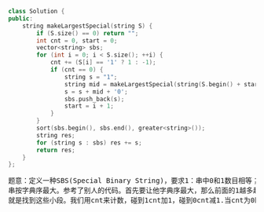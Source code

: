 ```CPP
class Solution {
public:
    string makeLargestSpecial(string S) {
        if (S.size() == 0) return "";
        int cnt = 0, start = 0;
        vector<string> sbs;
        for (int i = 0; i < S.size(); ++i) {
            cnt += (S[i] == '1' ? 1 : -1);
            if (cnt == 0) {
                string s = "1";
                string mid = makeLargestSpecial(string(S.begin() + start + 1, S.begin() + i));
                s = s + mid + '0';
                sbs.push_back(s);
                start = i + 1;
            }
        }
        sort(sbs.begin(), sbs.end(), greater<string>());
        string res;
        for (string s : sbs) res += s;
        return res;
    }
};
```
<pre>
题意：定义一种SBS(Special Binary String)，要求1：串中0和1数目相等；2：任意前缀串中1数目不少于0。现要求交换多次(包括一次)两个连续非空子SBS串使得字符
串按字典序最大。参考了别人的代码。首先要让他字典序最大，那么前面的1越多越好。已知字符串肯定由几段小的SBS组成。那么我们只需要对他们排好序再进行拼接就行。现在我们的任务
就是找到这些小段。我们用cnt来计数，碰到1cnt加1，碰到0cnt减1.当cnt为0时说明这一段是子SBS.于是我们递归对其调用函数排好序。
</pre>
